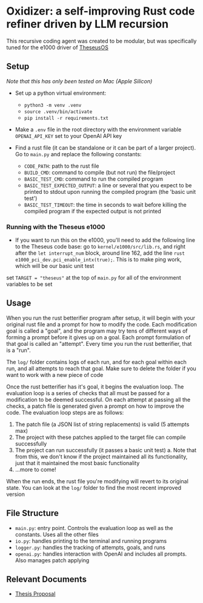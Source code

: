 # Oxidizer: a self-improving Rust code refiner driven by LLM recursion

This recursive coding agent was created to be modular, but was specifically tuned for the e1000 driver of [TheseusOS](https://github.com/theseus-os/Theseus)

## Setup

_Note that this has only been tested on Mac (Apple Silicon)_

- Set up a python virtual environment:

  - `python3 -m venv .venv`
  - `source .venv/bin/activate`
  - `pip install -r requirements.txt`

- Make a `.env` file in the root directory with the environment variable `OPENAI_API_KEY` set to your OpenAI API key
- Find a rust file (it can be standalone or it can be part of a larger project). Go to `main.py` and replace the following constants:
  - `CODE_PATH`: path to the rust file
  - `BUILD_CMD`: command to compile (but not run) the file/project
  - `BASIC_TEST_CMD`: command to run the compiled program
  - `BASIC_TEST_EXPECTED_OUTPUT`: a line or several that you expect to be printed to stdout upon running the compiled program (the 'basic unit test')
  - `BASIC_TEST_TIMEOUT`: the time in seconds to wait before killing the compiled program if the expected output is not printed

### Running with the Theseus e1000

- If you want to run this on the e1000, you'll need to add the following line to the Theseus code base: go to `kernel/e1000/src/lib.rs`, and right after the `let interrupt_num` block, around line 162, add the line `rust e1000_pci_dev.pci_enable_intx(true);`. This is to make ping work, which will be our basic unit test

set `TARGET = "theseus"` at the top of `main.py` for all of the environment variables to be set

## Usage

When you run the rust betterifier program after setup, it will begin with your original rust file and a prompt for how to modify the code. Each modification goal is called a "goal", and the program may try tens of different ways of forming a prompt before it gives up on a goal. Each prompt formulation of that goal is called an "attempt". Every time you run the rust betterifier, that is a "run".

The `log/` folder contains logs of each run, and for each goal within each run, and all attempts to reach that goal. Make sure to delete the folder if you want to work with a new piece of code

Once the rust betterifier has it's goal, it begins the evaluation loop. The evaluation loop is a series of checks that all must be passed for a modification to be deemed successful. On each attempt at passing all the checks, a patch file is generated given a prompt on how to improve the code. The evaluation loop steps are as follows:

1. The patch file (a JSON list of string replacements) is valid (5 attempts max)
2. The project with these patches applied to the target file can compile successfully
3. The project can run successfully (it passes a basic unit test)
    a. Note that from this, we don't know if the project maintained all its functionality, just that it maintained the most basic functionality
4. ...more to come!

When the run ends, the rust file you're modifying will revert to its original state. You can look at the `log/` folder to find the most recent improved version

## File Structure

- `main.py`: entry point. Controls the evaluation loop as well as the constants. Uses all the other files
- `io.py`: handles printing to the terminal and running programs
- `logger.py`: handles the tracking of attempts, goals, and runs
- `openai.py`: handles interaction with OpenAI and includes all prompts. Also manages patch applying

## Relevant Documents

- [Thesis Proposal](documents/proposal.pdf)
